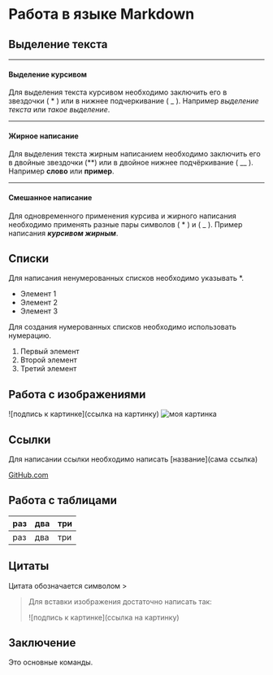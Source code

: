 # Работа в языке Markdown

## Выделение текста

___
#### Выделение курсивом

Для выделения текста курсивом необходимо заключить его в звездочки ( * ) или в нижнее подчеркивание ( _ ).
Например *выделение текста* или _такое выделение_.

___
#### Жирное написание

Для выделения текста жирным написанием необходимо заключить его в двойные звездочки (**) или в двойное нижнее подчёркивание ( __ ).
Например **слово** или __пример__.

***
#### Смешанное написание

Для одновременного применения курсива и жирного написания необходимо применять разные пары символов ( * ) и ( _ ).
Пример написания __*курсивом жирным*__.

## Списки
Для написания ненумерованных списков необходимо указывать *.
* Элемент 1
* Элемент 2
* Элемент 3

Для создания нумерованных списков необходимо использовать нумерацию.
1. Первый элемент
2. Второй элемент
3. Третий элемент

## Работа с изображениями
\![подпись к картинке](ссылка на картинку)
![моя картинка](maxresdefault.jpg) 

## Ссылки

Для написании ссылки необходимо написать [название](сама ссылка)

[GitHub.com](github.com)

## Работа с таблицами

| раз | два | три |
|:----|:----|:----|
| раз | два | три |


## Цитаты

Цитата обозначается символом \>
>Для вставки изображения достаточно написать так:
>
>![подпись к картинке](ссылка на картинку) 
>

## Заключение
Это основные команды.
